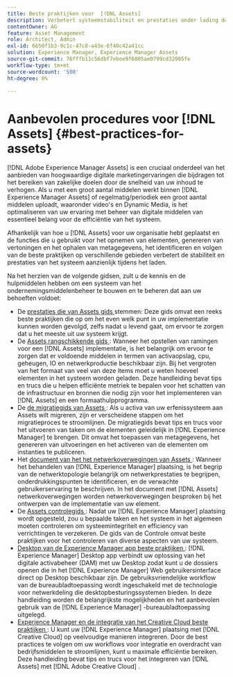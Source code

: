 ```yaml
---
title: Beste praktijken voor  [!DNL Assets]
description: Verbetert systeemstabiliteit en prestaties onder lading door beste praktijken te identificeren en te volgen die van uw plaatsing en configuratie afhangen.
contentOwner: AG
feature: Asset Management
role: Architect, Admin
exl-id: 6b50f1b3-9c1c-47c8-a43e-6f40c42a41cc
solution: Experience Manager, Experience Manager Assets
source-git-commit: 76fffb11c56dbf7ebee9f6805ae0799cd32985fe
workflow-type: tm+mt
source-wordcount: '500'
ht-degree: 0%

---
```


# Aanbevolen procedures voor [!DNL Assets] {#best-practices-for-assets}

[!DNL Adobe Experience Manager Assets] is een cruciaal onderdeel van het aanbieden van hoogwaardige digitale marketingervaringen die bijdragen tot het bereiken van zakelijke doelen door de snelheid van uw inhoud te verhogen. Als u met een groot aantal middelen werkt binnen [!DNL Experience Manager Assets] of regelmatig/periodiek een groot aantal middelen uploadt, waaronder video&#39;s en Dynamic Media, is het optimaliseren van uw ervaring met beheer van digitale middelen van essentieel belang voor de efficiëntie van het systeem.

Afhankelijk van hoe u [!DNL Assets] voor uw organisatie hebt geplaatst en de functies die u gebruikt voor het opnemen van elementen, genereren van vertoningen en het ophalen van metagegevens, het identificeren en volgen van de beste praktijken op verschillende gebieden verbetert de stabiliteit en prestaties van het systeem aanzienlijk tijdens het laden.

Na het herzien van de volgende gidsen, zult u de kennis en de hulpmiddelen hebben om een systeem van het ondernemingsmiddelenbeheer te bouwen en te beheren dat aan uw behoeften voldoet:

* De [ prestaties die van Assets gids ](/help/assets/performance-tuning-guidelines.md) stemmen: Deze gids omvat een reeks beste praktijken die op om het even welk punt in uw implementatie kunnen worden gevolgd, zelfs nadat u levend gaat, om ervoor te zorgen dat u het meeste uit uw systeem krijgt.
* De [ Assets rangschikkende gids ](/help/assets/assets-sizing-guide.md): Wanneer het opstellen van ramingen voor een [!DNL Assets] implementatie, is het belangrijk om ervoor te zorgen dat er voldoende middelen in termen van activaopslag, cpu, geheugen, IO en netwerkproductie beschikbaar zijn. Bij het vergroten van het formaat van veel van deze items moet u weten hoeveel elementen in het systeem worden geladen. Deze handleiding bevat tips en trucs die u helpen efficiënte metriek te bepalen voor het schatten van de infrastructuur en bronnen die nodig zijn voor het implementeren van [!DNL Assets] en een formaathulpprogramma.
* De [ de migratiegids van Assets ](/help/assets/assets-migration-guide.md): Als u activa van uw erfenissysteem aan Assets wilt migreren, zijn er verscheidene stappen om het migratieproces te stroomlijnen. De migratiegids bevat tips en trucs voor het uitvoeren van taken om de elementen geleidelijk in [!DNL Experience Manager] te brengen. Dit omvat het toepassen van metagegevens, het genereren van uitvoeringen en het activeren van de elementen om instanties te publiceren.
* Het [ document van het het netwerkoverwegingen van Assets ](/help/assets/assets-network-considerations.md): Wanneer het behandelen van [!DNL Experience Manager] plaatsing, is het begrip van de netwerktopologie belangrijk om netwerkprestaties te begrijpen, onderdrukkingspunten te identificeren, en de verwachte gebruikerservaring te beschrijven. In het document met [!DNL Assets] netwerkoverwegingen worden netwerkoverwegingen besproken bij het ontwerpen van de implementatie van uw element.
* De [ Assets controlegids ](/help/assets/assets-monitoring-best-practices.md): Nadat uw [!DNL Experience Manager] plaatsing wordt opgesteld, zou u bepaalde taken en het systeem in het algemeen moeten controleren om systeemintegriteit en efficiency van verrichtingen te verzekeren. De gids van de Controle omvat beste praktijken voor het controleren van diverse aspecten van uw systeem.
* [ Desktop van de Experience Manager app beste praktijken ](https://experienceleague.adobe.com/docs/experience-manager-desktop-app/using/introduction.html): [!DNL Experience Manager] Desktop app verbindt uw oplossing van het digitale activabeheer (DAM) met uw Desktop zodat kunt u de dossiers openen die in het [!DNL Experience Manager] Web gebruikersinterface direct op Desktop beschikbaar zijn. De gebruiksvriendelijke workflow van de bureaubladtoepassing wordt ingeschakeld met de technologie voor netwerkdeling die desktopbesturingssystemen bieden. In deze handleiding worden de belangrijkste mogelijkheden en het aanbevolen gebruik van de [!DNL Experience Manager] -bureaubladtoepassing uitgelegd.
* [ Experience Manager en de integratie van het Creative Cloud beste praktijken ](/help/assets/aem-cc-integration-best-practices.md): U kunt uw [!DNL Experience Manager] plaatsing met [!DNL Creative Cloud] op veelvoudige manieren integreren. Door de best practices te volgen om uw workflows voor integratie en overdracht van bedrijfsmiddelen te stroomlijnen, kunt u maximale efficiëntie bereiken. Deze handleiding bevat tips en trucs voor het integreren van [!DNL Assets] met [!DNL Adobe Creative Cloud] .
